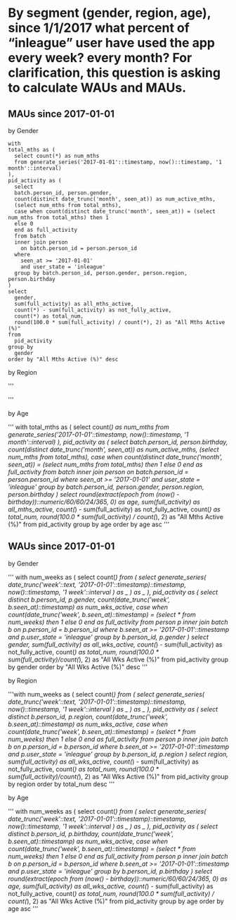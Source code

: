 # By segment (gender, region, age), since 1/1/2017 what percent of “inleague” user have used the app every week? every month? For clarification, this question is asking to calculate WAUs and MAUs.

## MAUs since 2017-01-01

by Gender

```
with
total_mths as (
  select count(*) as num_mths
  from generate_series('2017-01-01'::timestamp, now()::timestamp, '1 month'::interval)
),
pid_activity as (
  select
  batch.person_id, person.gender,
  count(distinct date_trunc('month', seen_at)) as num_active_mths,
  (select num_mths from total_mths),
  case when count(distinct date_trunc('month', seen_at)) = (select num_mths from total_mths) then 1
  else 0
  end as full_activity
  from batch
  inner join person
    on batch.person_id = person.person_id
  where
    seen_at >= '2017-01-01'
    and user_state = 'inleague'
  group by batch.person_id, person.gender, person.region, person.birthday
)
select
  gender,
  sum(full_activity) as all_mths_active,
  count(*) - sum(full_activity) as not_fully_active,
  count(*) as total_num,
  round(100.0 * sum(full_activity) / count(*), 2) as "All Mths Active (%)"
from
  pid_activity
group by
  gender
order by "All Mths Active (%)" desc
```

by Region

'''

'''

by Age

'''
with
total_mths as (
  select count(*) as num_mths
  from generate_series('2017-01-01'::timestamp, now()::timestamp, '1 month'::interval)
),
pid_activity as (
  select
  batch.person_id, person.birthday,
  count(distinct date_trunc('month', seen_at)) as num_active_mths,
  (select num_mths from total_mths),
  case when count(distinct date_trunc('month', seen_at)) = (select num_mths from total_mths) then 1
  else 0
  end as full_activity
  from batch
  inner join person
    on batch.person_id = person.person_id
  where
    seen_at >= '2017-01-01'
    and user_state = 'inleague'
  group by batch.person_id, person.gender, person.region, person.birthday
)
select
  round(extract(epoch from (now() - birthday))::numeric/60/60/24/365, 0) as age,
  sum(full_activity) as all_mths_active,
  count(*) - sum(full_activity) as not_fully_active,
  count(*) as total_num,
  round(100.0 * sum(full_activity) / count(*), 2) as "All Mths Active (%)"
from
  pid_activity
group by
  age
order by age asc
'''

## WAUs since 2017-01-01

by Gender

'''
with
num_weeks as (
  select count(*) from (
    select generate_series(
      date_trunc('week'::text, '2017-01-01'::timestamp)::timestamp,
      now()::timestamp,
      '1 week'::interval
    ) as _
  ) as _
),
pid_activity as (
  select distinct
    b.person_id, p.gender,
    count(date_trunc('week', b.seen_at)::timestamp) as num_wks_active,
    case when count(date_trunc('week', b.seen_at)::timestamp) = (select * from num_weeks) then 1
    else 0
    end as full_activity
  from person p
  inner join batch b
    on p.person_id = b.person_id
  where
    b.seen_at >= '2017-01-01'::timestamp
    and p.user_state = 'inleague'
  group by b.person_id, p.gender
)
select
  gender,
  sum(full_activity) as all_wks_active,
  count(*) - sum(full_activity) as not_fully_active,
  count(*) as total_num,
  round(100.0 * sum(full_activity)/count(*), 2) as "All Wks Active (%)"
from
  pid_activity
group by gender
order by "All Wks Active (%)" desc
'''

by Region

'''with
num_weeks as (
  select count(*) from (
    select generate_series(
      date_trunc('week'::text, '2017-01-01'::timestamp)::timestamp,
      now()::timestamp,
      '1 week'::interval
    ) as _
  ) as _
),
pid_activity as (
  select distinct
    b.person_id, p.region,
    count(date_trunc('week', b.seen_at)::timestamp) as num_wks_active,
    case when count(date_trunc('week', b.seen_at)::timestamp) = (select * from num_weeks) then 1
    else 0
    end as full_activity
  from person p
  inner join batch b
    on p.person_id = b.person_id
  where
    b.seen_at >= '2017-01-01'::timestamp
    and p.user_state = 'inleague'
  group by b.person_id, p.region
)
select
  region,
  sum(full_activity) as all_wks_active,
  count(*) - sum(full_activity) as not_fully_active,
  count(*) as total_num,
  round(100.0 * sum(full_activity)/count(*), 2) as "All Wks Active (%)"
from
  pid_activity
group by region
order by total_num desc
'''

by Age

'''
with
num_weeks as (
  select count(*) from (
    select generate_series(
      date_trunc('week'::text, '2017-01-01'::timestamp)::timestamp,
      now()::timestamp,
      '1 week'::interval
    ) as _
  ) as _
),
pid_activity as (
  select distinct
    b.person_id, p.birthday,
    count(date_trunc('week', b.seen_at)::timestamp) as num_wks_active,
    case when count(date_trunc('week', b.seen_at)::timestamp) = (select * from num_weeks) then 1
    else 0
    end as full_activity
  from person p
  inner join batch b
    on p.person_id = b.person_id
  where
    b.seen_at >= '2017-01-01'::timestamp
    and p.user_state = 'inleague'
  group by b.person_id, p.birthday
)
select
  round(extract(epoch from (now() - birthday))::numeric/60/60/24/365, 0) as age,
  sum(full_activity) as all_wks_active,
  count(*) - sum(full_activity) as not_fully_active,
  count(*) as total_num,
  round(100.0 * sum(full_activity) / count(*), 2) as "All Wks Active (%)"
from
  pid_activity
group by age
order by age asc
'''